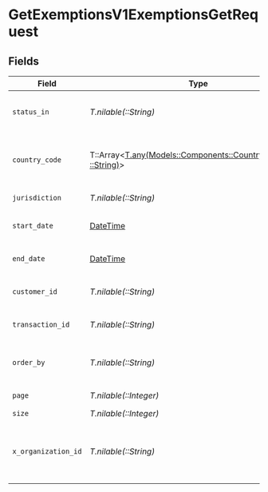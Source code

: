 # GetExemptionsV1ExemptionsGetRequest


## Fields

| Field                                                                                                    | Type                                                                                                     | Required                                                                                                 | Description                                                                                              | Example                                                                                                  |
| -------------------------------------------------------------------------------------------------------- | -------------------------------------------------------------------------------------------------------- | -------------------------------------------------------------------------------------------------------- | -------------------------------------------------------------------------------------------------------- | -------------------------------------------------------------------------------------------------------- |
| `status_in`                                                                                              | *T.nilable(::String)*                                                                                    | :heavy_minus_sign:                                                                                       | Filter exemptions by their status                                                                        |                                                                                                          |
| `country_code`                                                                                           | T::Array<[T.any(Models::Components::CountryCodeEnum, ::String)](../../models/operations/countrycode.md)> | :heavy_minus_sign:                                                                                       | Country code in ISO 3166-1 alpha-2 format                                                                | US                                                                                                       |
| `jurisdiction`                                                                                           | *T.nilable(::String)*                                                                                    | :heavy_minus_sign:                                                                                       | Jurisdiction identifier                                                                                  | CA                                                                                                       |
| `start_date`                                                                                             | [DateTime](https://ruby-doc.org/stdlib-2.6.1/libdoc/date/rdoc/DateTime.html)                             | :heavy_minus_sign:                                                                                       | Start date for filtering exemptions                                                                      | 2024-01-01                                                                                               |
| `end_date`                                                                                               | [DateTime](https://ruby-doc.org/stdlib-2.6.1/libdoc/date/rdoc/DateTime.html)                             | :heavy_minus_sign:                                                                                       | End date for filtering exemptions                                                                        | 2024-01-01                                                                                               |
| `customer_id`                                                                                            | *T.nilable(::String)*                                                                                    | :heavy_minus_sign:                                                                                       | Customer ID to filter exemptions                                                                         | cust_1234                                                                                                |
| `transaction_id`                                                                                         | *T.nilable(::String)*                                                                                    | :heavy_minus_sign:                                                                                       | Transaction ID to filter exemptions                                                                      | trans_1234                                                                                               |
| `order_by`                                                                                               | *T.nilable(::String)*                                                                                    | :heavy_minus_sign:                                                                                       | Fields to sort by (comma-separated)                                                                      |                                                                                                          |
| `page`                                                                                                   | *T.nilable(::Integer)*                                                                                   | :heavy_minus_sign:                                                                                       | Page number                                                                                              |                                                                                                          |
| `size`                                                                                                   | *T.nilable(::Integer)*                                                                                   | :heavy_minus_sign:                                                                                       | Page size                                                                                                |                                                                                                          |
| `x_organization_id`                                                                                      | *T.nilable(::String)*                                                                                    | :heavy_check_mark:                                                                                       | The unique identifier for the organization making the request                                            | org_12345                                                                                                |